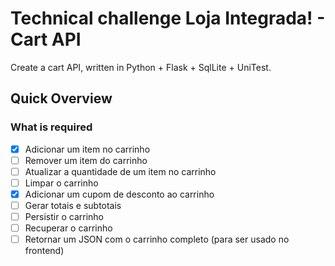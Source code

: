 # Technical challenge Loja Integrada! - Cart API

Create a cart API, written in Python + Flask + SqlLite + UniTest.

## Quick Overview

### What is required

- [x] Adicionar um item no carrinho
- [ ] Remover um item do carrinho
- [ ] Atualizar a quantidade de um item no carrinho
- [ ] Limpar o carrinho
- [x] Adicionar um cupom de desconto ao carrinho
- [ ] Gerar totais e subtotais
- [ ] Persistir o carrinho
- [ ] Recuperar o carrinho
- [ ] Retornar um JSON com o carrinho completo (para ser usado no frontend)

